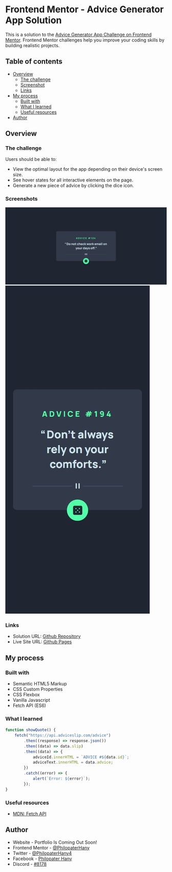 # Frontend Mentor - Advice Generator App Solution

This is a solution to the [Advice Generator App Challenge on Frontend Mentor](https://www.frontendmentor.io/challenges/advice-generator-app-QdUG-13db). Frontend Mentor challenges help you improve your coding skills by building realistic projects.

## Table of contents

-   [Overview](#overview)
    -   [The challenge](#the-challenge)
    -   [Screenshot](#screenshot)
    -   [Links](#links)
-   [My process](#my-process)
    -   [Built with](#built-with)
    -   [What I learned](#what-i-learned)
    -   [Useful resources](#useful-resources)
-   [Author](#author)

## Overview

### The challenge

Users should be able to:

-   View the optimal layout for the app depending on their device's screen size.
-   See hover states for all interactive elements on the page.
-   Generate a new piece of advice by clicking the dice icon.

### Screenshots

![Desktop Screenshot](./screenshots/desktop.jpg)
![Mobile Screenshot](./screenshots/mobile.jpg)

### Links

-   Solution URL: [Github Repository](https://github.com/PhilopaterHany/Advice-Generator/)
-   Live Site URL: [Github Pages](https://philopaterhany.github.io/Advice-Generator/)

## My process

### Built with

-   Semantic HTML5 Markup
-   CSS Custom Properties
-   CSS Flexbox
-   Vanilla Javascript
-   Fetch API (ES6)

### What I learned

```js
function showQuote() {
    fetch("https://api.adviceslip.com/advice")
        .then((response) => response.json())
        .then((data) => data.slip)
        .then((data) => {
            adviceId.innerHTML = `ADVICE #${data.id}`;
            adviceText.innerHTML = data.advice;
        })
        .catch((error) => {
            alert(`Error: ${error}`);
        });
}
```

### Useful resources

-   [MDN: Fetch API](https://developer.mozilla.org/en-US/docs/Web/API/Fetch_API/Using_Fetch)

## Author

-   Website - Portfolio Is Coming Out Soon!
-   Frontend Mentor - [@PhilopaterHany](https://www.frontendmentor.io/profile/PhilopaterHany/)
-   Twitter - [@PhilopaterHany4](https://www.twitter.com/PhilopaterHany4/)
-   Facebook - [Philopater Hany](https://www.facebook.com/philopater.hany.3)
-   Discord - [#8178](https://discord.com/#8178/)
